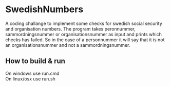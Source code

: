 # SwedishNumbers
A coding challange to implement some checks for swedish social security and organisation numbers.
The program takes peronnummer, sammordningsnummer or organisationsnummer as input and
prints which checks has failed. So in the case of a personnummer it will say that
it is not an organisationsnummer and not a sammordningsnummer.

## How to build & run
On windows use run.cmd\
On linux/osx use run.sh
